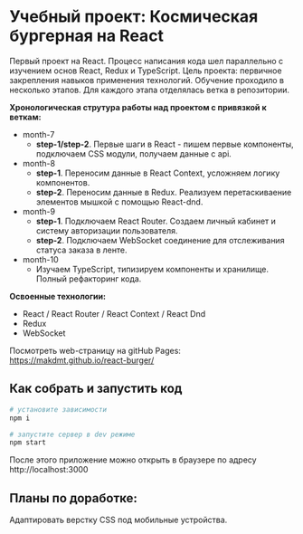 # Учебный проект: Космическая бургерная на React
Первый проект на React. Процесс написания кода шел параллельно с изучением основ React, Redux и TypeScript.
Цель проекта: первичное закрепления навыков применения технологий.
Обучение проходило в несколько этапов. Для каждого этапа отделялась ветка в репозитории.

**Хронологическая струтура работы над проектом с привязкой к веткам:**
+ month-7
  - **step-1/step-2**. Первые шаги в React - пишем первые компоненты, подключаем CSS модули, получаем данные с api.
+ month-8
  - **step-1**. Переносим данные в React Context, усложняем логику компонентов.
  - **step-2**. Переносим данные в Redux. Реализуем перетаскиваение элементов мышкой с помощью React-dnd.
+ month-9
  - **step-1**. Подключаем React Router. Создаем личный кабинет и систему авторизации пользователя.
  - **step-2**. Подключаем WebSocket соединение для отслеживания статуса заказа в ленте.
+ month-10
  - Изучаем TypeScript, типизируем компоненты и хранилище. Полный рефакторинг кода.

**Освоенные технологии:**
- React / React Router / React Context / React Dnd
- Redux
- WebSocket

Посмотреть web-страницу на gitHub Pages: https://makdmt.github.io/react-burger/

## Как собрать и запустить код

```sh
# установите зависимости
npm i

# запустите сервер в dev режиме
npm start
```
После этого приложение можно открыть в браузере по адресу http://localhost:3000

## Планы по доработке:
Адаптировать верстку CSS под мобильные устройства.

